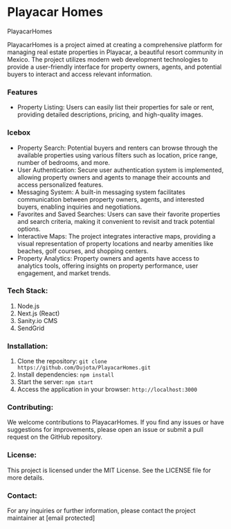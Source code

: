 # Playacar Homes<!-- omit in toc -->

PlayacarHomes

PlayacarHomes is a project aimed at creating a comprehensive platform for managing real estate properties in Playacar, a beautiful resort community in Mexico. The project utilizes modern web development technologies to provide a user-friendly interface for property owners, agents, and potential buyers to interact and access relevant information.

### Features

- Property Listing: Users can easily list their properties for sale or rent, providing detailed descriptions, pricing, and high-quality images.

### Icebox

- Property Search: Potential buyers and renters can browse through the available properties using various filters such as location, price range, number of bedrooms, and more.
- User Authentication: Secure user authentication system is implemented, allowing property owners and agents to manage their accounts and access personalized features.
- Messaging System: A built-in messaging system facilitates communication between property owners, agents, and interested buyers, enabling inquiries and negotiations.
- Favorites and Saved Searches: Users can save their favorite properties and search criteria, making it convenient to revisit and track potential options.
- Interactive Maps: The project integrates interactive maps, providing a visual representation of property locations and nearby amenities like beaches, golf courses, and shopping centers.
- Property Analytics: Property owners and agents have access to analytics tools, offering insights on property performance, user engagement, and market trends.

### Tech Stack:
1. Node.js
2. Next.js (React)
3. Sanity.io CMS
4. SendGrid

### Installation:

1. Clone the repository: `git clone https://github.com/Dujota/PlayacarHomes.git`
2. Install dependencies: `npm install`
3. Start the server: `npm start`
4. Access the application in your browser: `http://localhost:3000`

### Contributing:
We welcome contributions to PlayacarHomes. If you find any issues or have suggestions for improvements, please open an issue or submit a pull request on the GitHub repository.

### License:
This project is licensed under the MIT License. See the LICENSE file for more details.

### Contact:
For any inquiries or further information, please contact the project maintainer at [email protected]
